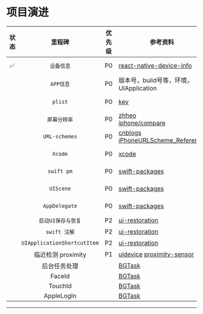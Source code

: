 #  项目演进


|状态|     里程碑    |优先级|  参考资料                                                                                          | 完成时间 |
|:-:| :----------: |:--:| ------------------------------------------------------------------------------------------------- | :-----: |
|✅| `设备信息`     |P0|  [react-native-device-info](https://github.com/react-native-device-info/react-native-device-info) | 2025-01 |
|| `APP信息`     |P0|  版本号，bulid号等，环境，UIApplication                                                                  | 2025-01 |
|| `plist`     |P0|  [key](https://developer.apple.com/library/archive/documentation/General/Reference/InfoPlistKeyReference/Introduction/Introduction.html#//apple_ref/doc/uid/TP40009248-SW1)                                                                  | 2025-01 |
|| `屏幕分辨率`   |P0| [zhheo](https://blog.zhheo.com/p/84125f32.html) <br/> [iphone/compare](https://www.apple.com.cn/iphone/compare/) | 2025-01 |
|| `URL-schemes` |P0| [cnblogs](https://www.cnblogs.com/bsguo/p/11163919.html)  [iPhoneURLScheme_Reference](https://developer.apple.com/library/archive/featuredarticles/iPhoneURLScheme_Reference/Introduction/Introduction.html#//apple_ref/doc/uid/TP40007899)                                        | 2025-01 |
|| `Xcode`       |P0| [xcode](https://developer.apple.com/documentation/xcode/creating-an-xcode-project-for-an-app)   | 2025-01 |
|| `swift pm`    |P0| [swift-packages](https://developer.apple.com/documentation/xcode/swift-packages)                  | 2025-01 |
|| `UIScene`    |P0| [swift-packages](https://developer.apple.com/documentation/xcode/swift-packages)                  | 2025-01 |
|| `AppDelegate`    |P0| [swift-packages](https://developer.apple.com/documentation/xcode/swift-packages)                  | 2025-01 |
|| `启动UI保存与恢复`    |P2| [ui-restoration](https://developer.apple.com/documentation/uikit/about-the-ui-restoration-process)                  | 待定 |
|| `swift 注解`    |P2| [ui-restoration](https://developer.apple.com/documentation/uikit/about-the-ui-restoration-process)                  | 待定 |
|| `UIApplicationShortcutItem`    |P2| [ui-restoration](https://developer.apple.com/documentation/uikit/about-the-ui-restoration-process)                  | 待定 |
|| 临近检测 proximity |P1| [uidevice](https://developer.apple.com/documentation/uikit/uidevice/isproximitymonitoringenabled) [proximity-sensor](https://itnext.io/ios-proximity-sensor-as-simple-as-possible-a473df883dc9) |  |
|| 后台任务处理 || [BGTask](https://developer.apple.com/documentation/uikit/using-background-tasks-to-update-your-app) | |
|| FaceId || [BGTask](https://developer.apple.com/documentation/uikit/using-background-tasks-to-update-your-app) | |
|| TouchId || [BGTask](https://developer.apple.com/documentation/uikit/using-background-tasks-to-update-your-app) | |
|| AppleLogIn || [BGTask](https://developer.apple.com/documentation/uikit/using-background-tasks-to-update-your-app) | |


---

